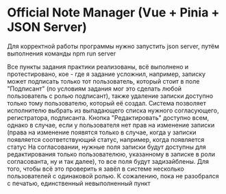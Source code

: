 # Official Note Manager (Vue + Pinia + JSON Server)

Для корректной работы программы нужно запустить json server, путём выполнения команды npm run server

Все пункты задания практики реализованы, всё выполнено и протестировано, кое - где я задание усложнил, например, записку может подписать только тот пользователь, который стоит в поле "Подписант" (по условиям задания мог это сделать любой пользователь с ролью подписант), также удаление записки доступно только тому пользователю, который её создал. Система позволяет исполнителю выбрать из выпадающего списка нужного согласующего, регистратора, подписанта. Кнопка "Редактировать" доступно всем, однако в случае, если у пользователя нет прав на изменение записки (права на изменение появятся только в случае, когда у записки появляется соответствующий статус, например, когда появляется статус На согласовании, нужные поля записки будут доступны для редактирования только пользователюю, указанному в записке в роли согласованта, ну и так далее), то все поля будут задизайблены. Для того, чтобы всё это проверить я завёл в системе несколько пользователей с одинаковой ролью. К сожалению, пока не разобрался с печатью, единственный невыполненный пункт